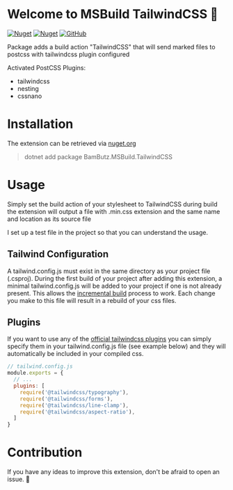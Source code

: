 # Welcome to MSBuild TailwindCSS 👋

[![Nuget](https://img.shields.io/nuget/v/BamButz.MSBuild.TailwindCSS)](https://www.nuget.org/packages/BamButz.MSBuild.TailwindCSS/)
[![Nuget](https://img.shields.io/nuget/dt/BamButz.MSBuild.TailwindCSS)](https://www.nuget.org/packages/BamButz.MSBuild.TailwindCSS/)
[![GitHub](https://img.shields.io/github/license/BamButz/msbuild-tailwindcss)](LICENSE)

Package adds a build action "TailwindCSS" that will send marked files to postcss with tailwindcss plugin configured

Activated PostCSS Plugins:

- tailwindcss
- nesting
- cssnano

# Installation

The extension can be retrieved via [nuget.org](https://www.nuget.org/packages/BamButz.MSBuild.TailwindCSS/)

> dotnet add package BamButz.MSBuild.TailwindCSS

# Usage

Simply set the build action of your stylesheet to TailwindCSS during build the extension will output a file with .min.css extension and the same name and location as its source file

I set up a test file in the project so that you can understand the usage.

## Tailwind Configuration

A tailwind.config.js must exist in the same directory as your project file (.csproj). During the first build of your project after adding this extension, a minimal tailwind.config.js will be added to your project if one is not already present. This allows the [incremental build](https://docs.microsoft.com/en-us/visualstudio/msbuild/how-to-build-incrementally?view=vs-2019) process to work. Each change you make to this file will result in a rebuild of your css files.

## Plugins

If you want to use any of the [official tailwindcss plugins](https://tailwindcss.com/docs/plugins#official-plugins) you can simply specify them in your tailwind.config.js file (see example below) and they will automatically be included in your compiled css.

```js
// tailwind.config.js
module.exports = {
  // ...
  plugins: [
    require('@tailwindcss/typography'),
    require('@tailwindcss/forms'),
    require('@tailwindcss/line-clamp'),
    require('@tailwindcss/aspect-ratio'),
  ]
}
```

# Contribution

If you have any ideas to improve this extension, don't be afraid to open an issue. 🙂
